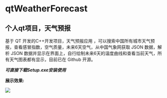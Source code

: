 # qtWeatherForecast
## 个人qt项目，天气预报

基于 QT  开发的C++开发项目，天气预报应用 ，可以搜索中国所有城市天气预报，查看感冒指数，空气质量，未来6天空气，从中国气象网获取 JSON  数据，解析 JSON  数据并显示在界面上，自行绘制未来6天的温度曲线和查看当前天气，所有天气图表都有显示，目前已在 Github  开源。

***可直接下载Setup.exe安装使用***

**展示效果:**

<img src="https://sszblog.oss-cn-shenzhen.aliyuncs.com/img/myWeather.png">
